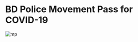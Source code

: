 # BD Police Movement Pass for COVID-19

![mp](https://user-images.githubusercontent.com/20764328/124352045-c7da4700-dc1f-11eb-8ddc-e3b571eadfb9.PNG)

